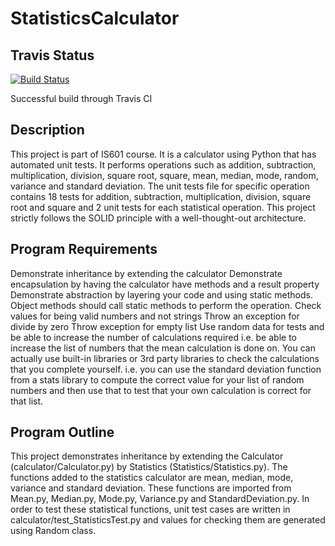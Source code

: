 # StatisticsCalculator

## Travis Status

[![Build Status](https://travis-ci.com/raajvipatel99/StatisticsCalculator.svg?branch=master)](https://travis-ci.com/raajvipatel99/StatisticsCalculator)

Successful build through Travis CI

## Description

This project is part of IS601 course. It is a calculator using Python that has automated unit tests. It performs operations such as addition, subtraction, multiplication, division, square root, square, mean, median, mode, random, variance and standard deviation. The unit tests file for specific operation contains 18 tests for addition, subtraction, multiplication, division, square root and square and 2 unit tests for each statistical operation. This project strictly follows the SOLID principle with a well-thought-out architecture.

## Program Requirements

Demonstrate inheritance by extending the calculator
Demonstrate encapsulation by having the calculator have methods and a result property
Demonstrate abstraction by layering your code and using static methods. Object methods should call static methods to perform the operation.
Check values for being valid numbers and not strings
Throw an exception for divide by zero
Throw exception for empty list
Use random data for tests and be able to increase the number of calculations required i.e. be able to increase the list of numbers that the mean calculation is done on. You can actually use built-in libraries or 3rd party libraries to check the calculations that you complete yourself. i.e. you can use the standard deviation function from a stats library to compute the correct value for your list of random numbers and then use that to test that your own calculation is correct for that list.

## Program Outline

This project demonstrates inheritance by extending the Calculator (calculator/Calculator.py) by Statistics (Statistics/Statistics.py). The functions added to the statistics calculator are mean, median, mode, variance and standard deviation. These functions are imported from Mean.py, Median.py, Mode.py, Variance.py and StandardDeviation.py. In order to test these statistical functions, unit test cases are written in calculator/test_StatisticsTest.py and values for checking them are generated using Random class.

